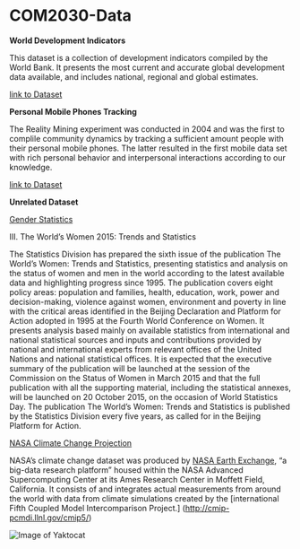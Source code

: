 # COM2030-Data
**World Development Indicators**

This dataset is a collection of development indicators compiled by the World Bank. It presents the most current and accurate global development data available, and includes national, regional and global estimates.

[link to Dataset](http://databank.worldbank.org/data/reports.aspx?source=world-development-indicators)


**Personal Mobile Phones Tracking**

The Reality Mining experiment was conducted in 2004 and was the first to complile community dynamics by tracking a sufficient amount people with their personal mobile phones. The latter resulted in the first mobile data set with rich personal behavior and interpersonal interactions according to our knowledge.

[link to Dataset](http://realitycommons.media.mit.edu/RealityMining.zip)









**Unrelated Dataset**




[Gender Statistics](http://datacatalog.worldbank.org/)

III. The World’s Women 2015: Trends and Statistics

The Statistics Division has prepared the sixth issue of the publication The
World’s Women: Trends and Statistics, presenting statistics and analysis on the status
of women and men in the world according to the latest available data and
highlighting progress since 1995. The publication covers eight policy areas:
population and families, health, education, work, power and decision-making,
violence against women, environment and poverty in line with the critical areas identified in the Beijing Declaration and Platform for Action adopted in 1995 at the
Fourth World Conference on Women. It presents analysis based mainly on available
statistics from international and national statistical sources and inputs and
contributions provided by national and international experts from relevant offices of
the United Nations and national statistical offices. It is expected that the executive
summary of the publication will be launched at the session of the Commission on
the Status of Women in March 2015 and that the full publication with all the
supporting material, including the statistical annexes, will be launched on
20 October 2015, on the occasion of World Statistics Day. The publication The
World’s Women: Trends and Statistics is published by the Statistics Division every
five years, as called for in the Beijing Platform for Action.


[NASA Climate Change Projection ](http://globalwarmingisreal.com/2015/06/09/nasa-dataset-projects-climate-change-21st-century/)

NASA’s climate change dataset was produced by [NASA Earth Exchange](https://nex.nasa.gov/nex/), “a big-data research platform” housed within the NASA Advanced Supercomputing Center at its Ames Research Center in Moffett Field, California. It consists of and integrates actual measurements from around the world with data from climate simulations created by the [international Fifth Coupled Model Intercomparison Project.] (http://cmip-pcmdi.llnl.gov/cmip5/)


![Image of Yaktocat](http://globalwarmingisreal.com/wp-content/uploads/2015/06/temperature_nca-1991-2012_lrg-e1433867988113.jpg)





